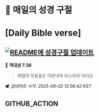 # 🙏 매일의 성경 구절
# [Daily Bible verse]
## [![README에 성경구절 업데이트](https://github.com/DONGSUKA/first_test/actions/workflows/update-readme-bible.yml/badge.svg)](https://github.com/DONGSUKA/first_test/actions/workflows/update-readme-bible.yml)
<!-- START_BIBLE_VERSE -->
📖 **역대상 7:38**
> 예델의 아들들은 여분네와 비스바와 아라요

🕊️ _업데이트 시각: 2025-09-02 12:56:42 KST_
  <!-- END_BIBLE_VERSE -->
## GITHUB_ACTION
